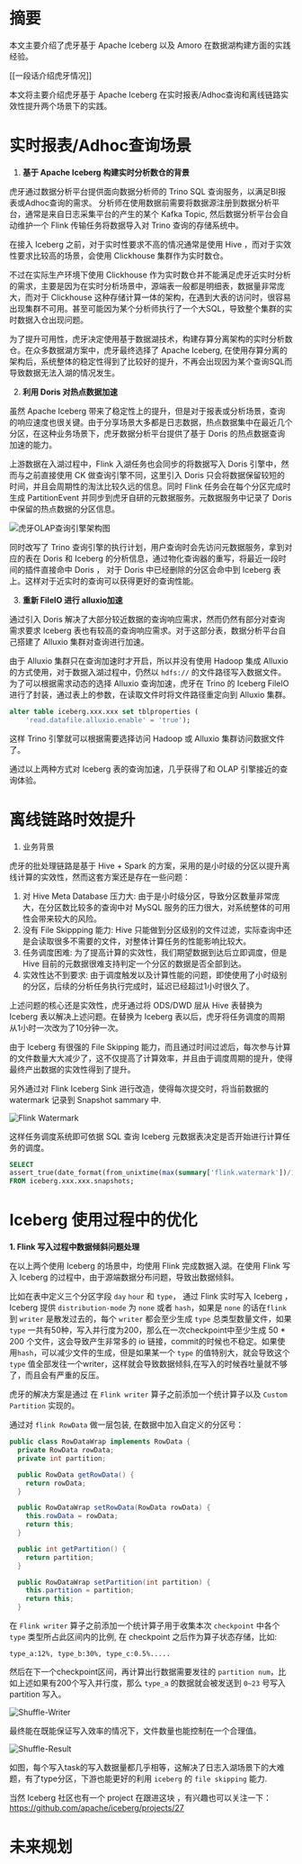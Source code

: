 # 摘要

本文主要介绍了虎牙基于 Apache Iceberg 以及 Amoro 在数据湖构建方面的实践经验。

[[一段话介绍虎牙情况]]

本文将主要介绍虎牙基于 Apache Iceberg 在实时报表/Adhoc查询和离线链路实效性提升两个场景下的实践。

# 实时报表/Adhoc查询场景

  
1. **基于 Apache Iceberg 构建实时分析数仓的背景**

虎牙通过数据分析平台提供面向数据分析师的 Trino SQL 查询服务，以满足BI报表或Adhoc查询的需求。 
分析师在使用数据前需要将数据源注册到数据分析平台，通常是来自日志采集平台的产生的某个 Kafka Topic, 
然后数据分析平台会自动维护一个 Flink 传输任务将数据导入对 Trino 查询的存储系统中。

在接入 Iceberg 之前，对于实时性要求不高的情况通常是使用 Hive ，而对于实效性要求比较高的场景，会使用 Clickhouse 集群作为实时数仓。

不过在实际生产环境下使用 Clickhouse 作为实时数仓并不能满足虎牙近实时分析的需求，主要是因为在实时分析场景中，源端表一般都是明细表，数据量非常庞大，而对于 Clickhouse 这种存储计算一体的架构，在遇到大表的访问时，很容易出现集群不可用。甚至可能因为某个分析师执行了一个大SQL，导致整个集群的实时数据入仓出现问题。

为了提升可用性，虎牙决定使用基于数据湖技术，构建存算分离架构的实时分析数仓。在众多数据湖方案中，虎牙最终选择了 Apache Iceberg, 在使用存算分离的架构后，系统整体的稳定性得到了比较好的提升，不再会出现因为某个查询SQL而导致数据无法入湖的情况发生。


2. **利用 Doris 对热点数据加速**

虽然 Apache Iceberg 带来了稳定性上的提升，但是对于报表或分析场景，查询的响应速度也很关键。由于分享场景大多都是日志数据，热点数据集中在最近几个分区，在这种业务场景下，虎牙数据分析平台提供了基于 Doris 的热点数据查询加速的能力。

上游数据在入湖过程中，Flink 入湖任务也会同步的将数据写入 Doris 引擎中，然而与之前直接使用 CK 做查询引擎不同，这里引入 Doris 只会将数据保留较短的时间，并且会周期性的淘汰比较久远的信息。同时 Flink 任务会在每个分区完成时生成 PartitionEvent 并同步到虎牙自研的元数据服务。元数据服务中记录了 Doris 中保留的热点数据的分区信息。

![虎牙OLAP查询引擎架构图](./image-olap.png)

同时改写了 Trino 查询引擎的执行计划，用户查询时会先访问元数据服务，拿到对应的表在 Doris 和 Iceberg 的分析信息，通过物化查询器的重写，将最近一段时间的插件直接命中 Doris ， 对于 Doris 中已经删除的分区会命中到 Iceberg 表上。这样对于近实时的查询可以获得更好的查询性能。

3. **重新 FileIO 进行 alluxio加速**

通过引入 Doris 解决了大部分较近数据的查询响应需求，然而仍然有部分对查询需求要求 Iceberg 表也有较高的查询响应需求。对于这部分表，数据分析平台自己搭建了 Alluxio 集群对查询进行加速。

由于 Alluxio 集群只在查询加速时才开启，所以并没有使用 Hadoop 集成 Alluxio 的方式使用，对于数据入湖过程中，仍然以 `hdfs://` 的文件路径写入数据文件。为了可以根据需求动态的选择 Alluxio 查询加速，虎牙在 Trino 的 Iceberg FileIO 进行了封装，通过表上的参数，在读取文件时将文件路径重定向到 Alluxio 集群。

```sql
alter table iceberg.xxx.xxx set tblproperties (
    'read.datafile.alluxio.enable' = 'true');
```

这样 Trino 引擎就可以根据需要选择访问 Hadoop 或 Alluxio 集群访问数据文件了。

通过以上两种方式对 Iceberg 表的查询加速，几乎获得了和 OLAP 引擎接近的查询体验。



# 离线链路时效提升

1. 业务背景

虎牙的批处理链路是基于 Hive + Spark 的方案，采用的是小时级的分区以提升离线计算的实效性，然而这套方案还是存在一些问题：

1. 对 Hive Meta Database 压力大: 由于是小时级分区，导致分区数量非常庞大，在分区数比较多的查询中对 MySQL 服务的压力很大，对系统整体的可用性会带来较大的风险。
2. 没有 File Skippping 能力: Hive 只能做到分区级别的文件过滤，实际查询中还是会读取很多不需要的文件，对整体计算任务的性能影响比较大。
3. 任务调度困难: 为了提高计算的实效性，我们期望数据到达后立即调度，但是 Hive 目前的元数据很难支持判定一个分区的数据是否全部到达。
4. 实效性达不到要求: 由于调度触发以及计算性能的问题，即使使用了小时级别的分区，后续的分析任务执行完成时，延迟已经超过1小时很久了。

上述问题的核心还是实效性，虎牙通过将 ODS/DWD 层从 Hive 表替换为 Iceberg 表以解决上述问题。在替换为 Iceberg 表以后，虎牙将任务调度的周期从1小时一次改为了10分钟一次。

由于 Iceberg 有很强的 File Skipping 能力，而且通过时间过滤后，每次参与计算的文件数量大大减少了，这不仅提高了计算效率，并且由于调度周期的提升，使得最终产出数据的实效性得到了提升。

另外通过对 Flink Iceberg Sink 进行改造，使得每次提交时，将当前数据的 watermark 记录到 Snapshot sammary 中.

![Flink Watermark](./image-flink-watermark.png)

这样任务调度系统即可依据 SQL 查询 Iceberg 元数据表决定是否开始进行计算任务的调度。

```sql
SELECT 
assert_true(date_format(from_unixtime(max(summary['flink.watermark'])/1000),'yyyy-MM-dd HH:mm:ss') > 'xxx')
FROM iceberg.xxx.xxx.snapshots;
```
 

# Iceberg 使用过程中的优化

**1. Flink 写入过程中数据倾斜问题处理**

在以上两个使用 Iceberg 的场景中，均使用 Flink 完成数据入湖。在使用 Flink 写入 Iceberg 的过程中，由于源端数据分布问题，导致出数据倾斜。

比如在表中定义三个分区字段 `day` `hour` 和 `type`， 通过 Flink 实时写入 Iceberg ， Iceberg 提供 `distribution-mode` 为 `none` 或者 `hash`，如果是 `none` 的话在`flink`到 `writer` 是散发过去的，每个 `writer` 都会至少生成 `type` 总类型数量文件，如果 `type` 一共有50种，写入并行度为200，那么在一次checkpoint中至少生成 50 * 200 个文件，这会导致产生非常多的 io 链接，commit的时候也不稳定。如果使用`hash`，可以减少文件的生成，但是如果某一个 `type` 的值特别大，就会导致这个`type` 值全部发往一个writer，这样就会导致数据倾斜,在写入的时候吞吐量就不够了，而且会有严重的反压。


虎牙的解决方案是通过 在 `Flink writer` 算子之前添加一个统计算子以及 `Custom Partition` 实现的。 


通过对 `flink RowData` 做一层包装, 在数据中加入自定义的分区号：

```java
public class RowDataWrap implements RowData {
  private RowData rowData;
  private int partition;

  public RowData getRowData() {
    return rowData;
  }

  public RowDataWrap setRowData(RowData rowData) {
    this.rowData = rowData;
    return this;
  }

  public int getPartition() {
    return partition;
  }

  public RowDataWrap setPartition(int partition) {
    this.partition = partition;
    return this;
  }
```

在 `Flink writer` 算子之前添加一个统计算子用于收集本次 `checkpoint` 中各个 `type` 类型所占此区间内的比例, 在 checkpoint 之后作为算子状态存储，比如:


```
type_a:12%, type_b:30%, type_c:0.5%.....
```


然后在下一个checkpoint区间，再计算出行数据需要发往的 `partition num`，比如上述如果有200个写入并行度，那么 `type_a` 的数据就会被发送到 `0~23` 号写入 partition 写入。


![Shuffle-Writer](./image-shuflle-writer.png)

最终能在既能保证写入效率的情况下，文件数量也能控制在一个合理值。


![Shuffle-Result](./image-shuffle-result.png)

如图，每个写入task的写入数据量都几乎相等，这解决了日志入湖场景下的大难题，有了type分区，下游也能更好的利用 `iceberg` 的 `file skipping` 能力.

当然 Iceberg 社区也有一个 project 在跟进这块 ，有兴趣也可以关注一下： <https://github.com/apache/iceberg/projects/27>

####


# 未来规划
